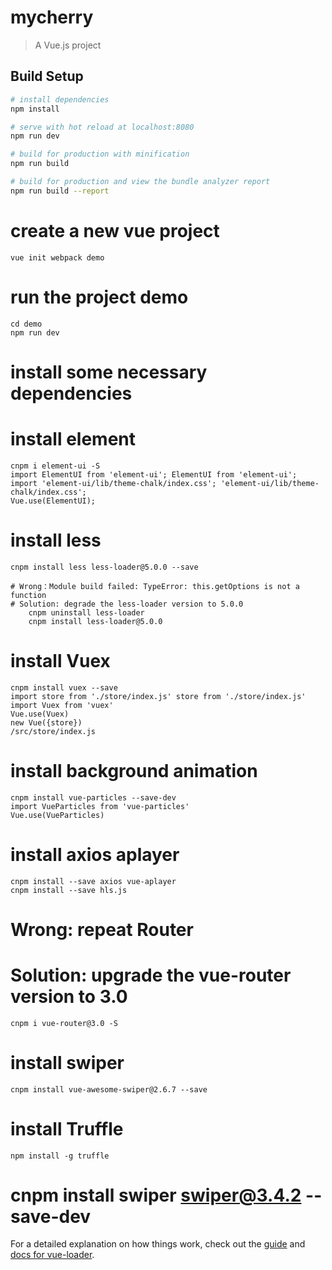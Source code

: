<!--
 * @Description: 
 * @version: 
 * @Author: chenchuhua
 * @Date: 2021-04-22 14:26:50
 * @LastEditors: chenchuhua
 * @LastEditTime: 2021-08-18 14:58:05
-->
# mycherry

> A Vue.js project

## Build Setup

``` bash
# install dependencies
npm install

# serve with hot reload at localhost:8080
npm run dev

# build for production with minification
npm run build

# build for production and view the bundle analyzer report
npm run build --report
```

# create a new vue project
    vue init webpack demo
# run the project demo
    cd demo
    npm run dev
# install some necessary dependencies
    
# install element
    cnpm i element-ui -S
    import ElementUI from 'element-ui'; ElementUI from 'element-ui';
    import 'element-ui/lib/theme-chalk/index.css'; 'element-ui/lib/theme-chalk/index.css';
    Vue.use(ElementUI);

# install less
    cnpm install less less-loader@5.0.0 --save

    # Wrong：Module build failed: TypeError: this.getOptions is not a function
    # Solution: degrade the less-loader version to 5.0.0
        cnpm uninstall less-loader
        cnpm install less-loader@5.0.0

# install Vuex
    cnpm install vuex --save
    import store from './store/index.js' store from './store/index.js'
    import Vuex from 'vuex'
    Vue.use(Vuex)
    new Vue({store})
    /src/store/index.js

# install background animation
    cnpm install vue-particles --save-dev
    import VueParticles from 'vue-particles'
    Vue.use(VueParticles)

# install axios aplayer
    cnpm install --save axios vue-aplayer
    cnpm install --save hls.js

# Wrong: repeat Router
# Solution: upgrade the vue-router version to 3.0
    cnpm i vue-router@3.0 -S

# install swiper
    cnpm install vue-awesome-swiper@2.6.7 --save

# install Truffle
    npm install -g truffle

# cnpm install swiper swiper@3.4.2 --save-dev






For a detailed explanation on how things work, check out the [guide](http://vuejs-templates.github.io/webpack/) and [docs for vue-loader](http://vuejs.github.io/vue-loader).
